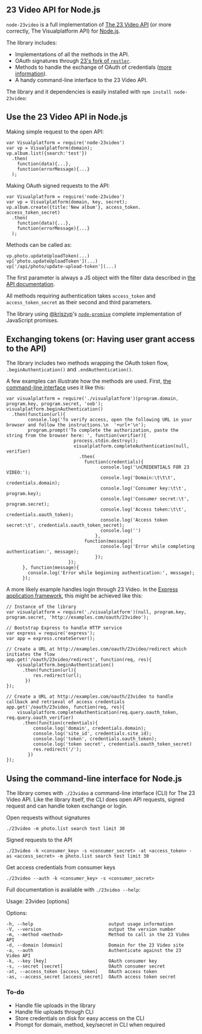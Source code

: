 ## 23 Video API for Node.js

`node-23video` is a full implementation of [The 23 Video API](http://www.23developer.com/api) (or more correctly, The Visualplatform API) for [Node.js](http://www.nodejs.org). 

The library includes:

* Implementations of all the methods in the API.
* OAuth signatures through [23's fork of `restler`](http://github.com/23/restler).
* Methods to handle the exchange of OAuth of credentials ([more information](http://www.23developer.com/api/oauth)).
* A handy command-line interface to the 23 Video API.

The library and it dependencies is easily installed with `npm install node-23video`:


## Use the 23 Video API in Node.js

Making simple request to the open API:

    var Visualplatform = require('node-23video')
    var vp = Visualplatform(domain);
    vp.album.list({search:'test'})
      .then(
        function(data){...},
        function(errorMessage){...}
      );

Making OAuth signed requests to the API:

    var Visualplatform = require('node-23video')
    var vp = Visualplatform(domain, key, secret);
    vp.album.create({title:'New album'}, access_token. access_token_secret)
      .then(
        function(data){...},
        function(errorMessage){...}
      );

Methods can be called as:

    vp.photo.updateUploadToken(...)
    vp['photo.updateUploadToken'](...)
    vp['/api/photo/update-upload-token'](...)

The first parameter is always a JS object with the filter data described in [the API documentation](http://www.23developer.com/api/#methods).

All methods requiring authentication takes `access_token` and `access_token_secret` as their second and third parameters.

The library using [@kriszyp](https://twitter.com/kriszyp)'s [`node-promise`](https://github.com/kriszyp/node-promise) complete implementation of JavaScript promises.


## Exchanging tokens (or: Having user grant access to the API)

The library includes two methods wrapping the OAuth token flow, `.beginAuthentication()` and `.endAuthentication()`.

A few examples can illustrate how the methods are used. First, [the command-line interface](https://github.com/23/node-23video/blob/master/lib/cli.js) uses it like this:

    var visualplatform = require('./visualplatform')(program.domain, program.key, program.secret, 'oob');
    visualplatform.beginAuthentication()
      .then(function(url){
            console.log('To verify access, open the following URL in your browser and follow the instructions.\n  '+url+'\n');
            program.prompt('To complete the authorization, paste the string from the browser here: ', function(verifier){        
                             process.stdin.destroy();
                             visualplatform.completeAuthentication(null, verifier)
                               .then(
                                 function(credentials){
                                       console.log('\nCREDENTIALS FOR 23 VIDEO:');
                                       console.log('Domain:\t\t\t', credentials.domain);
                                       console.log('Consumer key:\t\t', program.key);
                                       console.log('Consumer secret:\t', program.secret);
                                       console.log('Access token:\t\t', credentials.oauth_token);
                                       console.log('Access token secret:\t', credentials.oauth_token_secret);
                                       console.log('')
                                     },
                                 function(message){
                                       console.log('Error while completing authentication:', message);
                                     });
                           });
          }, function(message){
            console.log('Error while beginning authentication:', message);
          });

A more likely example handles login through 23 Video. In the [Express application framework](http://expressjs.com/), this might be achieved like this:

    // Instance of the library
    var visualplatform = require('./visualplatform')(null, program.key, program.secret, 'http://examples.com/oauth/23video');

    // Bootstrap Express to handle HTTP service
    var express = require('express');
    var app = express.createServer();

    // Create a URL at http://examples.com/oauth/23video/redirect which initiates the flow
    app.get('/oauth/23video/redirect', function(req, res){
        visualplatform.beginAuthentication()
          .then(function(url){
              res.redirect(url);
           })
    });

    // Create a URL at http://examples.com/oauth/23video to handle callback and retrieval of access credentials
    app.get('/oauth/23video, function(req, res){
        visualplatform.completeAuthentication(req.query.oauth_token, req.query.oauth_verifier)
          .then(function(credentials){
              console.log('domain', credentials.domain);
              console.log('site_id', credentials.site_id);
              console.log('token', credentials.oauth_token);
              console.log('token secret', credentials.oauth_token_secret)
              res.redirect('/');
            })
    });


## Using the command-line interface for Node.js

The library comes with `./23video` a command-line interface (CLI) for The 23 Video API. Like the library itself, the CLI does open API requests, signed request and can handle token exchange or login.


Open requests without signatures

    ./23video -m photo.list search test limit 30

Signed requests to the API

    ./23video -k <consumer_key> -s <consumer_secret> -at <access_token> -as <access_secret> -m photo.list search test limit 30

Get access credentials from consumer keys

    ./23video --auth -k <consumer_key> -s <consumer_secret>

Full documentation is available with `./23video --help`:

  Usage: 23video [options]

  Options:

    -h, --help                            output usage information
    -V, --version                         output the version number
    -m, --method <method>                 Method to call in the 23 Video API
    -d, --domain [domain]                 Domain for the 23 Video site
    -a, --auth                            Authenticate against the 23 Video API
    -k, --key [key]                       OAuth consumer key
    -s, --secret [secret]                 OAuth consumer secret
    -at, --access_token [access_token]    OAuth access token
    -as, --access_secret [access_secret]  OAuth access token secret


### To-do

* Handle file uploads in the library
* Handle file uploads through CLI
* Store credentials on disk for easy access on the CLI
* Prompt for domain, method, key/secret in CLI when required
